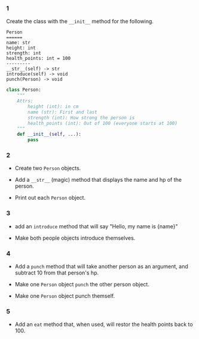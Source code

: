### 1
Create the class with the `__init__` method for the following.

```
Person
======
name: str
height: int
strength: int
health_points: int = 100
---------
__str__(self) -> str
introduce(self) -> void
punch(Person) -> void
```

```python
class Person:
    """
    Attrs:
        height (int): in cm
        name (str): First and last
        strength (int): How strong the person is 
        health_points (int): Out of 100 (everyone starts at 100)
    """
    def __init__(self, ...):
        pass
```

### 2
- Create two `Person` objects.

- Add a `__str__` (magic) method that displays the name and hp of the person.

- Print out each `Person` object.

### 3

- add an `introduce` method that will say "Hello, my name is {name}"

- Make both people objects introduce themselves.

### 4

- Add a `punch` method that will take another person as an argument, and subtract 10 from that person's hp.

- Make one `Person` object `punch` the other person object.

- Make one `Person` object punch themself.

### 5
- Add an `eat` method that, when used, will restor the health points back to 100.